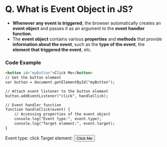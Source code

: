 # Q. What is Event Object in JS?

- **Whenever any event is triggered**, the browser automatically creates an **event object** and passes it as an argument to the **event handler function**.
- The **event object** contains various **properties** and **methods** that provide **information about the event**, such as the **type of the event**, the **element that triggered the event**, etc.

### Code Example

```html
<button id="myButton">Click Me</button>
// Get the button element
var button = document.getElementById("myButton");

// Attach event listener to the button element
button.addEventListener("click", handleClick);

// Event handler function
function handleClick(event) {
    // Accessing properties of the event object
    console.log("Event type:", event.type);
    console.log("Target element:", event.target);
}

```
Event type: click
Target element: <button id="myButton">Click Me</button>